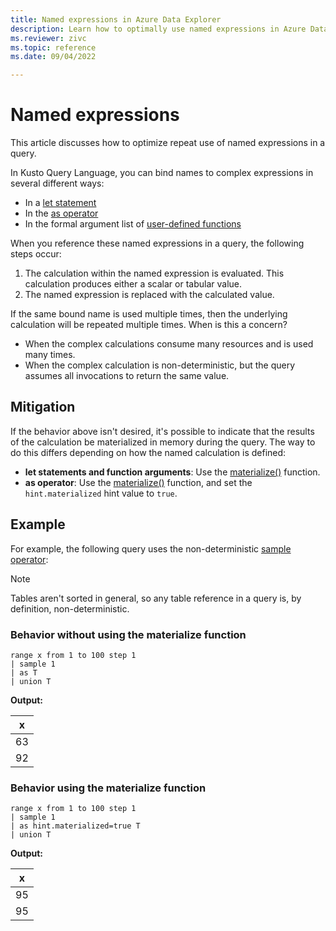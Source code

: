 ```yaml
---
title: Named expressions in Azure Data Explorer
description: Learn how to optimally use named expressions in Azure Data Explorer.
ms.reviewer: zivc
ms.topic: reference
ms.date: 09/04/2022

---
```

# Named expressions

This article discusses how to optimize repeat use of named expressions in a query.

In Kusto Query Language, you can bind names to complex expressions in several different ways:

* In a [let statement](kusto/query/letstatement.md)
* In the [as operator](kusto/query/asoperator.md)
* In the formal argument list of [user-defined functions](kusto/query/functions/user-defined-functions.md)

When you reference these named expressions in a query, the following steps occur:
1. The calculation within the named expression is evaluated. This calculation produces either a scalar or tabular value.
1. The named expression is replaced with the calculated value.

If the same bound name is used multiple times, then the underlying calculation will be repeated multiple times. When is this a concern?

* When the complex calculations consume many resources and is used many times.
* When the complex calculation is non-deterministic, but the query assumes all invocations to return the same value.

## Mitigation

If the behavior above isn't desired, it's possible to indicate that
the results of the calculation be materialized in memory during the
query. The way to do this differs depending on how the named calculation is defined:

* **let statements and function arguments**: Use the [materialize()](kusto/query/materializefunction.md) function.
* **as operator**: Use the [materialize()](kusto/query/materializefunction.md) function, and set the `hint.materialized` hint value to `true`.

## Example

For example, the following query uses the non-deterministic [sample operator](kusto/query/sampleoperator.md):

> [!NOTE]
> Tables aren't sorted in general, so any table reference in a query is, by definition, non-deterministic.

### Behavior without using the materialize function

<!-- csl: https://help.kusto.windows.net/Samples -->
```kusto
range x from 1 to 100 step 1
| sample 1
| as T
| union T
```

**Output:**

|x|
|---|
|63|
|92|

### Behavior using the materialize function

<!-- csl: https://help.kusto.windows.net/Samples -->
```kusto
range x from 1 to 100 step 1
| sample 1
| as hint.materialized=true T
| union T
```

**Output:**

|x|
|---|
|95|
|95|
